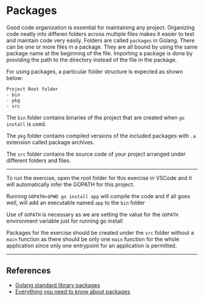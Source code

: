 # Packages

Good code organization is essential for maintaining any project. Organizing code neatly into differen folders across multiple files makes it easier to test and maintain code very easily. Folders are called `packages` in Golang. There can be one or more files in a package. They are all bound by using the same package name at the beginning of the file. Importing a package is done by providing the path to the directory instead of the file in the package.

For using packages, a particular folder structure is expected as shown below:

```bash
Project Root folder
- bin
- pkg
- src
```

The `bin` folder contains binaries of the project that are created when `go install` is used.

The `pkg` folder contains compiled versions of the included packages with `.a` extension called package archives.

The `src` folder contains the source code of your project arranged under different folders and files.

---
To run the exercise, open the root folder for this exercise in VSCode and it will automatically infer the GOPATH for this project.

Running `GOPATH=$PWD go install app` will compile the code and if all goes well, will add an executable named `app` to the `bin` folder

Use of `GOPATH` is necessary as we are setting the value for the `GOPATH` environment variable just for running go install

Packages for the exercise should be created under the `src` folder without a `main` function as there should be only one `main` function for the whole application since only one entrypoint for an application is permitted.

---

## References

* [Golang standard library packages](https://golang.org/pkg/)
* [Everything you need to know about packages](https://medium.com/rungo/everything-you-need-to-know-about-packages-in-go-b8bac62b74cc)
